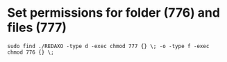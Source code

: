 # Set permissions for folder (776) and files (777)

`sudo find ./REDAXO -type d -exec chmod 777 {} \; -o -type f -exec chmod 776 {} \;`
